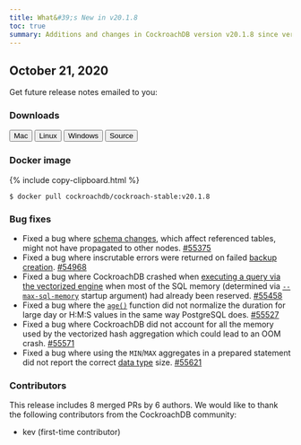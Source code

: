 ```yaml
---
title: What&#39;s New in v20.1.8
toc: true
summary: Additions and changes in CockroachDB version v20.1.8 since version v20.1.7
---
```


## October 21, 2020

Get future release notes emailed to you:

<div class="hubspot-install-form install-form-1 clearfix">
    <script>
        hbspt.forms.create({
            css: '',
            cssClass: 'install-form',
            portalId: '1753393',
            formId: '39686297-81d2-45e7-a73f-55a596a8d5ff',
            formInstanceId: 1,
            target: '.install-form-1'
        });
    </script>
</div>

### Downloads

<div id="os-tabs" class="clearfix">
    <a href="https://binaries.cockroachdb.com/cockroach-v20.1.8.darwin-10.9-amd64.tgz"><button id="mac" data-eventcategory="mac-binary-release-notes">Mac</button></a>
    <a href="https://binaries.cockroachdb.com/cockroach-v20.1.8.linux-amd64.tgz"><button id="linux" data-eventcategory="linux-binary-release-notes">Linux</button></a>
    <a href="https://binaries.cockroachdb.com/cockroach-v20.1.8.windows-6.2-amd64.zip"><button id="windows" data-eventcategory="windows-binary-release-notes">Windows</button></a>
    <a href="https://binaries.cockroachdb.com/cockroach-v20.1.8.src.tgz"><button id="source" data-eventcategory="source-release-notes">Source</button></a>
</div>

### Docker image

{% include copy-clipboard.html %}
~~~shell
$ docker pull cockroachdb/cockroach-stable:v20.1.8
~~~

### Bug fixes

- Fixed a bug where [schema changes](../v20.1/online-schema-changes.html), which affect referenced tables, might not have propagated to other nodes. [#55375][#55375]
- Fixed a bug where inscrutable errors were returned on failed [backup creation](../v20.1/backup.html). [#54968][#54968]
- Fixed a bug where CockroachDB crashed when [executing a query via the vectorized engine](../v20.1/vectorized-execution.html) when most of the SQL memory (determined via [`--max-sql-memory`](../v20.1/cockroach-start.html#flags) startup argument) had already been reserved. [#55458][#55458]
- Fixed a bug where the [`age()`](../v20.1/functions-and-operators.html#date-and-time-functions) function did not normalize the duration for large day or H:M:S values in the same way PostgreSQL does. [#55527][#55527]
- Fixed a bug where CockroachDB did not account for all the memory used by the vectorized hash aggregation which could lead to an OOM crash. [#55571][#55571]
- Fixed a bug where using the `MIN`/`MAX` aggregates in a prepared statement did not report the correct [data type](../v20.1/data-types.html) size. [#55621][#55621]

### Contributors

This release includes 8 merged PRs by 6 authors.
We would like to thank the following contributors from the CockroachDB community:

- kev (first-time contributor)

[#54968]: https://github.com/cockroachdb/cockroach/pull/54968
[#55375]: https://github.com/cockroachdb/cockroach/pull/55375
[#55458]: https://github.com/cockroachdb/cockroach/pull/55458
[#55527]: https://github.com/cockroachdb/cockroach/pull/55527
[#55571]: https://github.com/cockroachdb/cockroach/pull/55571
[#55621]: https://github.com/cockroachdb/cockroach/pull/55621
